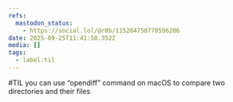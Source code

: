 ```yaml
---
refs:
  mastodon_status:
    - https://social.lol/@r0b/115264750770596206
date: 2025-09-25T11:41:58.352Z
media: []
tags:
  - label:til
---
```


#TIL you can use “opendiff” command on macOS to compare two directories and their files
